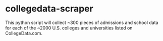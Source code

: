 # collegedata-scraper

This python script will collect ~300 pieces of admissions and school data for each of the ~2000 U.S. colleges and universities listed on CollegeData.com.
